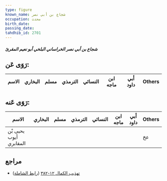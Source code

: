 ```yaml
---
type: figure
known_name: شجاع بن أبي نصر
occupation: محدث
birth_date:
passing_date:
tahdhib_id: 2701
---
```

##### شجاع بن أبي نصر الخراساني البلخي أبو نعيم المقرئ

## رَوَى عَن:
| الاسم | البخاري | مسلم | الترمذي | النسائي | ابن ماجه | أبي داود | Others |
| ----- | ------- | ---- | ------- | ------- | -------- | -------- | ------ |
## رَوَى عَنه:
| الاسم                  | البخاري | مسلم | الترمذي | النسائي | ابن ماجه | أبي داود | Others |
| ---------------------- | ------- | ---- | ------- | ------- | -------- | -------- | ------ |
| يحيى بْن أيوب المقابري |         |      |         |         |          |          | عخ     |
## مراجع
- [تهذيب الكمال ١٢-٣٨٢](obsidian://open?vault=Tahdhib-al-Kamal&file=Figures/٢٧٠١-شجاع%20بن%20أبي%20نصر%20الخراساني%20البلخي%20أبو%20نعيم%20المقرئ) ([رابط الشاملة](https://shamela.ws/book/3722/6155))